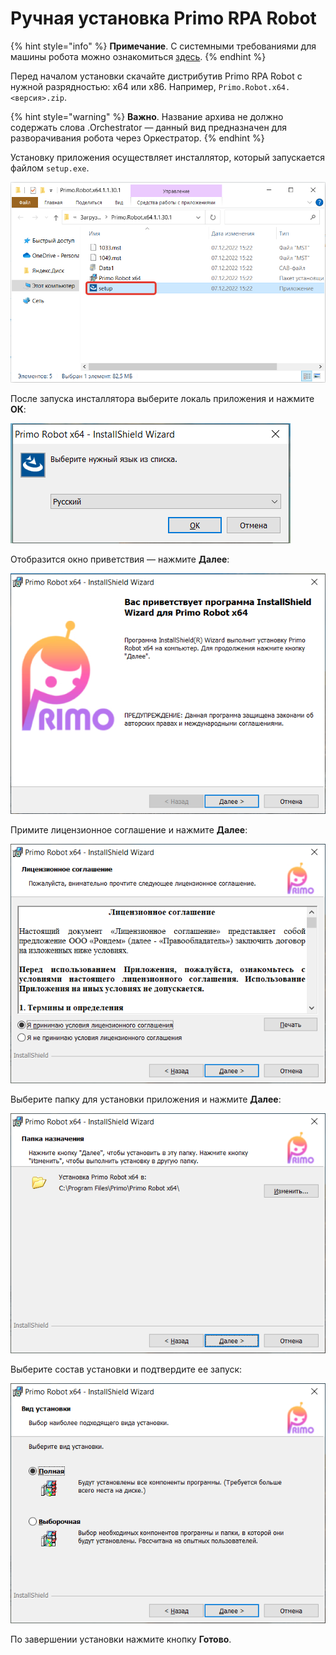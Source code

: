 # Ручная установка Primo RPA Robot

{% hint style="info" %}
**Примечание**. С системными требованиями для машины робота можно ознакомиться [здесь](https://docs.primo-rpa.ru/primo-rpa/primo-robot/systemreq).
{% endhint %}

Перед началом установки скачайте дистрибутив Primo RPA Robot с нужной разрядностью: x64 или x86. Например, `Primo.Robot.x64.<версия>.zip`.

{% hint style="warning" %}
**Важно**. Название архива не должно содержать слова .Orchestrator — данный вид предназначен для разворачивания робота через Оркестратор.
{% endhint %}

Установку приложения осуществляет инсталлятор, который запускается файлом `setup.exe`. 

![](<../../.gitbook/assets/Инсталлятор Робота.png>)

После запуска инсталлятора выберите локаль приложения и нажмите **ОК**:

![](<../../.gitbook/assets/Установка робота. Локаль.png>)

Отобразится окно приветствия — нажмите **Далее**:

![](<../../.gitbook/assets/Установка Робота. Приветствие.png>)

Примите лицензионное соглашение и нажмите **Далее**:

![](<../../.gitbook/assets/Установка Робота. Соглашение.png>)

Выберите папку для установки приложения и нажмите **Далее**:

![](<../../.gitbook/assets/Установка Робота. Папка назначения.png>)

Выберите состав установки и подтвердите ее запуск:

![](<../../.gitbook/assets/Установка Робота. Состав.png>)

По завершении установки нажмите кнопку **Готово**. 
